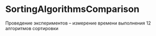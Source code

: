 # SortingAlgorithmsComparison
Проведение экспериментов – измерение времени выполнения 12 алгоритмов сортировки

